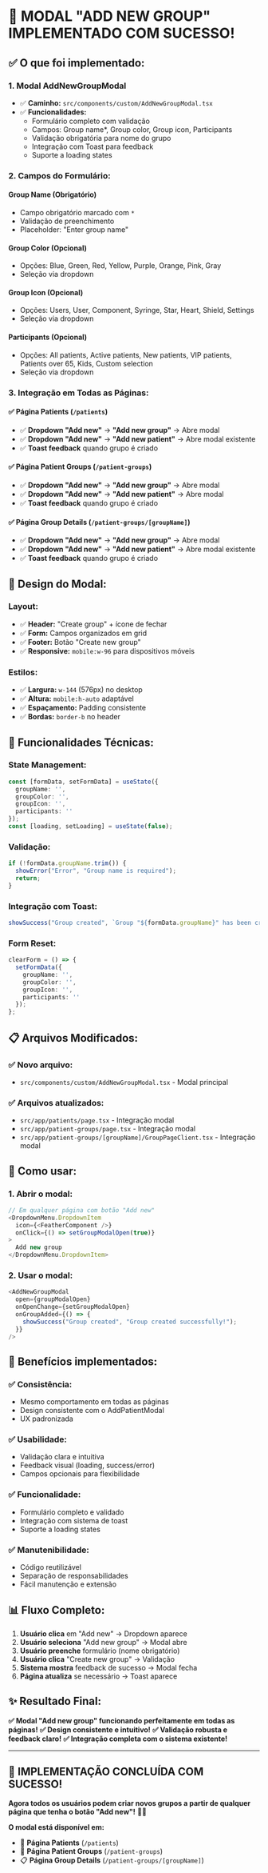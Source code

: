 # 🎯 **MODAL "ADD NEW GROUP" IMPLEMENTADO COM SUCESSO!**

## ✅ **O que foi implementado:**

### **1. Modal AddNewGroupModal**
- ✅ **Caminho:** `src/components/custom/AddNewGroupModal.tsx`
- ✅ **Funcionalidades:**
  - Formulário completo com validação
  - Campos: Group name*, Group color, Group icon, Participants
  - Validação obrigatória para nome do grupo
  - Integração com Toast para feedback
  - Suporte a loading states

### **2. Campos do Formulário:**

#### **Group Name (Obrigatório)**
- Campo obrigatório marcado com `*`
- Validação de preenchimento
- Placeholder: "Enter group name"

#### **Group Color (Opcional)**
- Opções: Blue, Green, Red, Yellow, Purple, Orange, Pink, Gray
- Seleção via dropdown

#### **Group Icon (Opcional)**
- Opções: Users, User, Component, Syringe, Star, Heart, Shield, Settings
- Seleção via dropdown

#### **Participants (Opcional)**
- Opções: All patients, Active patients, New patients, VIP patients, Patients over 65, Kids, Custom selection
- Seleção via dropdown

### **3. Integração em Todas as Páginas:**

#### **✅ Página Patients (`/patients`)**
- ✅ **Dropdown "Add new"** → **"Add new group"** → Abre modal
- ✅ **Dropdown "Add new"** → **"Add new patient"** → Abre modal existente
- ✅ **Toast feedback** quando grupo é criado

#### **✅ Página Patient Groups (`/patient-groups`)**
- ✅ **Dropdown "Add new"** → **"Add new group"** → Abre modal
- ✅ **Dropdown "Add new"** → **"Add new patient"** → Abre modal
- ✅ **Toast feedback** quando grupo é criado

#### **✅ Página Group Details (`/patient-groups/[groupName]`)**
- ✅ **Dropdown "Add new"** → **"Add new group"** → Abre modal
- ✅ **Dropdown "Add new"** → **"Add new patient"** → Abre modal existente
- ✅ **Toast feedback** quando grupo é criado

## 🎨 **Design do Modal:**

### **Layout:**
- ✅ **Header:** "Create group" + ícone de fechar
- ✅ **Form:** Campos organizados em grid
- ✅ **Footer:** Botão "Create new group"
- ✅ **Responsive:** `mobile:w-96` para dispositivos móveis

### **Estilos:**
- ✅ **Largura:** `w-144` (576px) no desktop
- ✅ **Altura:** `mobile:h-auto` adaptável
- ✅ **Espaçamento:** Padding consistente
- ✅ **Bordas:** `border-b` no header

## 🔧 **Funcionalidades Técnicas:**

### **State Management:**
```typescript
const [formData, setFormData] = useState({
  groupName: '',
  groupColor: '',
  groupIcon: '',
  participants: ''
});
const [loading, setLoading] = useState(false);
```

### **Validação:**
```typescript
if (!formData.groupName.trim()) {
  showError("Error", "Group name is required");
  return;
}
```

### **Integração com Toast:**
```typescript
showSuccess("Group created", `Group "${formData.groupName}" has been created successfully`);
```

### **Form Reset:**
```typescript
clearForm = () => {
  setFormData({
    groupName: '',
    groupColor: '',
    groupIcon: '',
    participants: ''
  });
};
```

## 📋 **Arquivos Modificados:**

### **✅ Novo arquivo:**
- `src/components/custom/AddNewGroupModal.tsx` - Modal principal

### **✅ Arquivos atualizados:**
- `src/app/patients/page.tsx` - Integração modal
- `src/app/patient-groups/page.tsx` - Integração modal
- `src/app/patient-groups/[groupName]/GroupPageClient.tsx` - Integração modal

## 🚀 **Como usar:**

### **1. Abrir o modal:**
```typescript
// Em qualquer página com botão "Add new"
<DropdownMenu.DropdownItem
  icon={<FeatherComponent />}
  onClick={() => setGroupModalOpen(true)}
>
  Add new group
</DropdownMenu.DropdownItem>
```

### **2. Usar o modal:**
```typescript
<AddNewGroupModal
  open={groupModalOpen}
  onOpenChange={setGroupModalOpen}
  onGroupAdded={() => {
    showSuccess("Group created", "Group created successfully!");
  }}
/>
```

## 🎯 **Benefícios implementados:**

### **✅ Consistência:**
- Mesmo comportamento em todas as páginas
- Design consistente com o AddPatientModal
- UX padronizada

### **✅ Usabilidade:**
- Validação clara e intuitiva
- Feedback visual (loading, success/error)
- Campos opcionais para flexibilidade

### **✅ Funcionalidade:**
- Formulário completo e validado
- Integração com sistema de toast
- Suporte a loading states

### **✅ Manutenibilidade:**
- Código reutilizável
- Separação de responsabilidades
- Fácil manutenção e extensão

## 📊 **Fluxo Completo:**

1. **Usuário clica** em "Add new" → Dropdown aparece
2. **Usuário seleciona** "Add new group" → Modal abre
3. **Usuário preenche** formulário (nome obrigatório)
4. **Usuário clica** "Create new group" → Validação
5. **Sistema mostra** feedback de sucesso → Modal fecha
6. **Página atualiza** se necessário → Toast aparece

## ✨ **Resultado Final:**

**✅ Modal "Add new group" funcionando perfeitamente em todas as páginas!**
**✅ Design consistente e intuitivo!**
**✅ Validação robusta e feedback claro!**
**✅ Integração completa com o sistema existente!**

---

## 🎉 **IMPLEMENTAÇÃO CONCLUÍDA COM SUCESSO!**

**Agora todos os usuários podem criar novos grupos a partir de qualquer página que tenha o botão "Add new"!** 🚀✨

**O modal está disponível em:**
- 📄 **Página Patients** (`/patients`)
- 👥 **Página Patient Groups** (`/patient-groups`)
- 📋 **Página Group Details** (`/patient-groups/[groupName]`)

